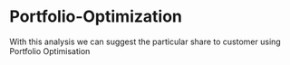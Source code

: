 # Portfolio-Optimization
With this analysis we can suggest the particular share to customer using Portfolio Optimisation
